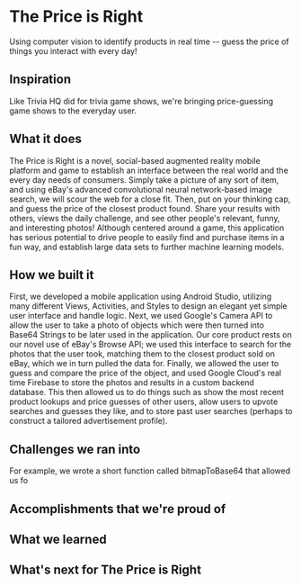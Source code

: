# The Price is Right
Using computer vision to identify products in real time -- guess the price of things you interact with every day!

## Inspiration
Like Trivia HQ did for trivia game shows, we're bringing price-guessing game shows to the everyday user. 

## What it does
The Price is Right is a novel, social-based augmented reality mobile platform and game to establish an interface between the real world and the every day needs of consumers. Simply take a picture of any sort of item, and using eBay's advanced convolutional neural network-based image search, we will scour the web for a close fit. Then, put on your thinking cap, and guess the price of the closest product found. Share your results with others, views the daily challenge, and see other people's relevant, funny, and interesting photos! Although centered around a game, this application has serious potential to drive people to easily find and purchase items in a fun way, and establish large data sets to further machine learning models.

## How we built it
First, we developed a mobile application using Android Studio, utilizing many different Views, Activities, and Styles to design an elegant yet simple user interface and handle logic. Next, we used Google's Camera API to allow the user to take a photo of objects which were then turned into Base64 Strings to be later used in the application. Our core product rests on our novel use of eBay's Browse API; we used this interface to search for the photos that the user took, matching them to the closest product sold on eBay, which we in turn pulled the data for. Finally, we allowed the user to guess and compare the price of the object, and used Google Cloud's real time Firebase to store the photos and results in a custom backend database. This then allowed us to do things such as show the most recent product lookups and price guesses of other users, allow users to upvote searches and guesses they like, and to store past user searches (perhaps to construct a tailored advertisement profile).   

## Challenges we ran into
For example, we wrote a short function called bitmapToBase64 that allowed us fo

## Accomplishments that we're proud of

## What we learned

## What's next for The Price is Right
